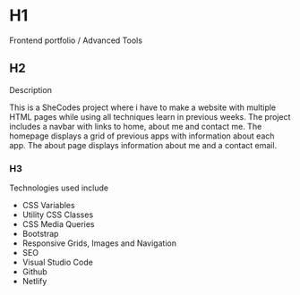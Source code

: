 # H1

Frontend portfolio / Advanced Tools

## H2

Description

This is a SheCodes project where i have to make a website with multiple HTML pages while using
all techniques learn in previous weeks.
The project includes a navbar with links to home, about me and contact me.
The homepage displays a grid of previous apps with information about each app.
The about page displays information about me and a contact email.

### H3

Technologies used include

- CSS Variables
- Utility CSS Classes
- CSS Media Queries
- Bootstrap
- Responsive Grids, Images and Navigation
- SEO
- Visual Studio Code
- Github
- Netlify
